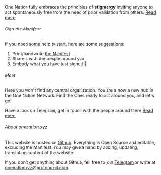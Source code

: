 One Nation fully embraces the principles of **stigmergy** inviting anyone to act spontaneously free from the need of prior validation from others. [Read more](#faq-stigmergy)

###### Sign the Manifest

If you need some help to start, here are some suggestions:

1. Print/handwrite [the Manifest](#manifest)
2. Share it with the people around you
3. Embody what you have just signed 🥳 

###### Meet

Here you won't find any central organization. You are a now a new hub in the One Nation Network. Find the Ones ready to act around you, and let's go!

Have a look on Telegram, get in touch with the people around there  [Read more](#faq-contribute)

###### About onenation.xyz

This website is hosted on [Github](https://github.com/onenationxyz/onenation). Everything is Open Source and editable, excluding the Manifest. You may give a hand by adding, updating, translating content of the website.

If you don't get anything about Github, fell free to join [Telegram](#faq-contribuer) or write at onenationxyz@protonmail.com.